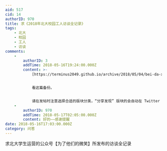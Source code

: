 ```yaml
---
aid: 517
cid: 14
authorID: 970
title: 求《2018年北大校园工人访谈全记录》
tags:
    - 北大
    - 校园
    - 工人
    - 访谈
comments:
    -
        authorID: 3
        addTime: 2018-05-16T19:24:00.000Z
        content: >-
            [https://terminus2049.github.io/archive/2018/05/04/bei-da-xiao-gong.html](https://terminus2049.github.io/archive/2018/05/04/bei-da-xiao-gong.html)


            看这篇备份。


            请在发帖时注意选择合适的版块分类，“分享发现” 版块的会自动在 Twitter 发消息。
    -
        authorID: 970
        addTime: 2018-05-17T02:05:00.000Z
        content: 好的——感谢提醒
date: 2018-05-16T17:03:00.000Z
category: 问答
---
```


求北大学生运营的公众号【为了他们的微笑】所发布的访谈全记录
